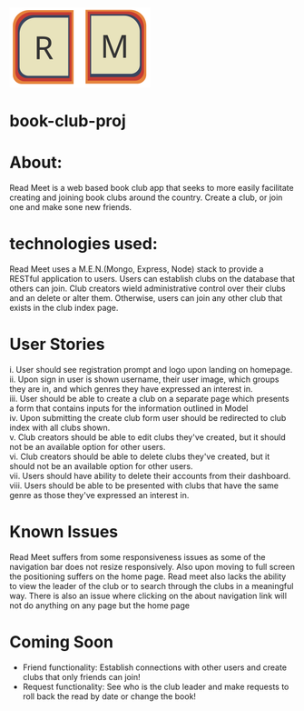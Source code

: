 ![Read Meet Logo](https://github.com/benjamingomez0/book-club-proj/blob/master/public/images/Logo.svg)

# book-club-proj

# About:
Read Meet is a web based book club app that seeks to more easily facilitate creating and joining book clubs around the country. Create a club, or join one and make sone new friends. 

# technologies used:
Read Meet uses a M.E.N.(Mongo, Express, Node) stack to provide a RESTful application to users. Users can establish clubs on the database that others can join. Club creators wield administrative control over their clubs and an delete or alter them. Otherwise, users can join any other club that exists in the club index page. 

# User Stories
i. User should see registration prompt and logo upon landing on homepage.<br/>
ii. Upon sign in user is shown username, their user image, which groups they are in, and which genres they have expressed an interest in.<br/>
iii. User should be able to create a club on a separate page which presents a form that contains inputs for the information outlined in Model<br/>
iv. Upon submitting the create club form user should be redirected to club index with all clubs shown.<br/>
v. Club creators should be able to edit clubs they've created, but it should not be an available option for other users. <br/>
vi. Club creators should be able to delete clubs they've created, but it should not be an available option for other users. <br/>
vii. Users should have ability to delete their accounts from their dashboard.<br/>
viii. Users should be able to be presented with clubs that have the same genre as those they've expressed an interest in.<br/>

# Known Issues
Read Meet suffers from some responsiveness issues as some of the navigation bar does not resize responsively. Also upon moving to full screen the positioning suffers on the home page.  Read meet also lacks the ability to view the leader of the club or to search through the clubs in a meaningful way. There is also an issue where clicking on the about navigation link will not do anything on any page but the home page

# Coming Soon
* Friend functionality: Establish connections with other users and create clubs that only friends can join!
* Request functionality: See who is the club leader and make requests to roll back the read by date or change the book!



